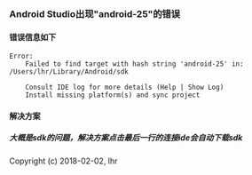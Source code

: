 ### Android Studio出现"android-25"的错误

#### 错误信息如下

```
Error:
    Failed to find target with hash string 'android-25' in: /Users/lhr/Library/Android/sdk

    Consult IDE log for more details (Help | Show Log)
    Install missing platform(s) and sync project
```

#### 解决方案

##### 大概是sdk的问题，解决方案点击最后一行的连接ide会自动下载sdk

Copyright (c) 2018-02-02, lhr
